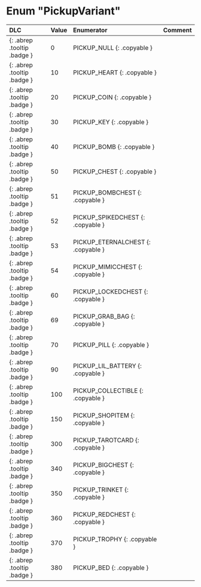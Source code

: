 # Enum "PickupVariant"
|DLC|Value|Enumerator|Comment|
|:--|:--|:--|:--|
|[ ](#){: .abrep .tooltip .badge }|0 |PICKUP_NULL {: .copyable } |  | 
|[ ](#){: .abrep .tooltip .badge }|10 |PICKUP_HEART {: .copyable } |  | 
|[ ](#){: .abrep .tooltip .badge }|20 |PICKUP_COIN {: .copyable } |  | 
|[ ](#){: .abrep .tooltip .badge }|30 |PICKUP_KEY {: .copyable } |  | 
|[ ](#){: .abrep .tooltip .badge }|40 |PICKUP_BOMB {: .copyable } |  | 
|[ ](#){: .abrep .tooltip .badge }|50 |PICKUP_CHEST {: .copyable } |  | 
|[ ](#){: .abrep .tooltip .badge }|51 |PICKUP_BOMBCHEST {: .copyable } |  | 
|[ ](#){: .abrep .tooltip .badge }|52 |PICKUP_SPIKEDCHEST {: .copyable } |  | 
|[ ](#){: .abrep .tooltip .badge }|53 |PICKUP_ETERNALCHEST {: .copyable } |  | 
|[ ](#){: .abrep .tooltip .badge }|54 |PICKUP_MIMICCHEST {: .copyable } |  | 
|[ ](#){: .abrep .tooltip .badge }|60 |PICKUP_LOCKEDCHEST {: .copyable } |  | 
|[ ](#){: .abrep .tooltip .badge }|69 |PICKUP_GRAB_BAG {: .copyable } |  | 
|[ ](#){: .abrep .tooltip .badge }|70 |PICKUP_PILL {: .copyable } |  | 
|[ ](#){: .abrep .tooltip .badge }|90 |PICKUP_LIL_BATTERY {: .copyable } |  | 
|[ ](#){: .abrep .tooltip .badge }|100 |PICKUP_COLLECTIBLE {: .copyable } |  | 
|[ ](#){: .abrep .tooltip .badge }|150 |PICKUP_SHOPITEM {: .copyable } |  | 
|[ ](#){: .abrep .tooltip .badge }|300 |PICKUP_TAROTCARD {: .copyable } |  | 
|[ ](#){: .abrep .tooltip .badge }|340 |PICKUP_BIGCHEST {: .copyable } |  | 
|[ ](#){: .abrep .tooltip .badge }|350 |PICKUP_TRINKET {: .copyable } |  | 
|[ ](#){: .abrep .tooltip .badge }|360 |PICKUP_REDCHEST {: .copyable } |  | 
|[ ](#){: .abrep .tooltip .badge }|370 |PICKUP_TROPHY {: .copyable } |  | 
|[ ](#){: .abrep .tooltip .badge }|380 |PICKUP_BED {: .copyable } |  | 
